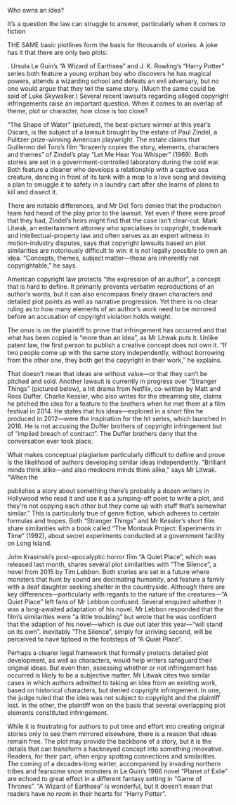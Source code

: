 Who owns an idea?

It’s a question the law can struggle to answer, particularly when it comes to fiction

THE SAME basic plotlines form the basis for thousands of stories. A joke has it that there are only two plots: 

. Ursula Le Guin’s “A Wizard of Earthsea” and J. K. Rowling’s “Harry Potter” series both feature a young orphan boy who discovers he has magical powers, attends a wizarding school and defeats an evil adversary, but no one would argue that they tell the same story. (Much the same could be said of Luke Skywalker.) Several recent lawsuits regarding alleged copyright infringements raise an important question. When it comes to an overlap of theme, plot or character, how close is too close?

“The Shape of Water” (pictured), the best-picture winner at this year’s Oscars, is the subject of a lawsuit brought by the estate of Paul Zindel, a Pulitzer prize-winning American playwright. The estate claims that Guillermo del Toro’s film “brazenly copies the story, elements, characters and themes” of Zindel’s play “Let Me Hear You Whisper” (1969). Both stories are set in a government-controlled laboratory during the cold war. Both feature a cleaner who develops a relationship with a captive sea creature, dancing in front of its tank with a mop to a love song and devising a plan to smuggle it to safety in a laundry cart after she learns of plans to kill and dissect it.

There are notable differences, and Mr Del Toro denies that the production team had heard of the play prior to the lawsuit. Yet even if there were proof that they had, Zindel’s heirs might find that the case isn’t clear-cut. Mark Litwak, an entertainment attorney who specialises in copyright, trademark and intellectual-property law and often serves as an expert witness in motion-industry disputes, says that copyright lawsuits based on plot similarities are notoriously difficult to win: it is not legally possible to own an idea. “Concepts, themes, subject matter—those are inherently not copyrightable,” he says. 

American copyright law protects “the expression of an author”, a concept that is hard to define. It primarily prevents verbatim reproductions of an author’s words, but it can also encompass finely drawn characters and detailed plot points as well as narrative progression. Yet there is no clear ruling as to how many elements of an author’s work need to be mirrored before an accusation of copyright violation holds weight. 

The onus is on the plaintiff to prove that infringement has occurred and that what has been copied is “more than an idea”, as Mr Litwak puts it. Unlike patent law, the first person to publish a creative concept does not own it. “If two people come up with the same story independently, without borrowing from the other one, they both get the copyright in their work,” he explains. 

That doesn’t mean that ideas are without value—or that they can’t be pitched and sold. Another lawsuit is currently in progress over “Stranger Things” (pictured below), a hit drama from Netflix, co-written by Matt and Ross Duffer. Charlie Kessler, who also writes for the streaming site, claims he pitched the idea for a feature to the brothers when he met them at a film festival in 2014. He states that his ideas—explored in a short film he produced in 2012—were the inspiration for the hit series, which launched in 2016. He is not accusing the Duffer brothers of copyright infringement but of “implied breach of contract”. The Duffer brothers deny that the conversation ever took place. 

What makes conceptual plagiarism particularly difficult to define and prove is the likelihood of authors developing similar ideas independently. “Brilliant minds think alike—and also mediocre minds think alike,” says Mr Litwak. “When the 

 publishes a story about something there’s probably a dozen writers in Hollywood who read it and use it as a jumping-off point to write a plot, and they’re not copying each other but they come up with stuff that’s somewhat similar.” This is particularly true of genre fiction, which adheres to certain formulas and tropes. Both “Stranger Things” and Mr Kessler’s short film share similarities with a book called “The Montauk Project: Experiments in Time” (1992), about secret experiments conducted at a government facility on Long Island.

John Krasinski’s post-apocalyptic horror film “A Quiet Place”, which was released last month, shares several plot similarities with “The Silence”, a novel from 2015 by Tim Lebbon. Both stories are set in a future where monsters that hunt by sound are decimating humanity, and feature a family with a deaf daughter seeking shelter in the countryside. Although there are key differences—particularly with regards to the nature of the creatures—“A Quiet Place” left fans of Mr Lebbon confused. Several enquired whether it was a long-awaited adaptation of his novel. Mr Lebbon responded that the film’s similarities were “a little troubling” but wrote that he was confident that the adaption of his novel—which is due out later this year—“will stand on its own”. Inevitably “The Silence”, simply for arriving second, will be perceived to have tiptoed in the footsteps of “A Quiet Place”.

Perhaps a clearer legal framework that formally protects detailed plot development, as well as characters, would help writers safeguard their original ideas. But even then, assessing whether or not infringement has occurred is likely to be a subjective matter. Mr Litwak cites two similar cases in which authors admitted to taking an idea from an existing work, based on historical characters, but denied copyright infringement. In one, the judge ruled that the idea was not subject to copyright and the plaintiff lost. In the other, the plaintiff won on the basis that several overlapping plot elements constituted infringement. 

While it is frustrating for authors to put time and effort into creating original stories only to see them mirrored elsewhere, there is a reason that ideas remain free. The plot may provide the backbone of a story, but it is the details that can transform a hackneyed concept into something innovative. Readers, for their part, often enjoy spotting connections and similarities. The coming of a decades-long winter, accompanied by invading northern tribes and fearsome snow monsters in Le Guin’s 1966 novel “Planet of Exile” are echoed to great effect in a different fantasy setting in “Game of Thrones”. “A Wizard of Earthsea” is wonderful, but it doesn’t mean that readers have no room in their hearts for “Harry Potter”. 